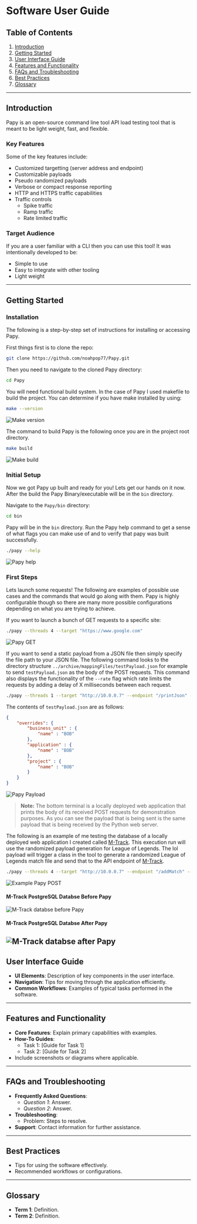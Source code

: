 # Software User Guide

## Table of Contents
1. [Introduction](#introduction)
2. [Getting Started](#getting-started)
3. [User Interface Guide](#user-interface-guide)
4. [Features and Functionality](#features-and-functionality)
5. [FAQs and Troubleshooting](#faqs-and-troubleshooting)
6. [Best Practices](#best-practices)
7. [Glossary](#glossary)

---

## Introduction

Papy is an open-source command line tool API load testing tool that is meant to be light weight, fast, and flexible.

### Key Features
Some of the key features include:
- Customized targetting (server address and endpoint)
- Customizable payloads
- Pseudo randomized payloads
- Verbose or compact response reporting
- HTTP and HTTPS traffic capabilities
- Traffic controls
  - Spike traffic
  - Ramp traffic
  - Rate limited traffic


### Target Audience
If you are a user familiar with a CLI then you can use this tool! It was intentionally developed to be: 
- Simple to use
- Easy to integrate with other tooling
- Light weight

---

## Getting Started

### Installation
The following is a step-by-step set of instructions for installing or accessing Papy.

First things first is to clone the repo:
```bash
git clone https://github.com/noahpop77/Papy.git
```

Then you need to navigate to the cloned Papy directory:
```bash
cd Papy
```

You will need functional build system. In the case of Papy I used makefile to build the project. You can determine if you have make installed by using:
```bash
make --version
```
![Make version](documentationImages/makeVersion.png "Make version")

The command to build Papy is the following once you are in the project root directory. 
```bash
make build
```
![Make build](documentationImages/makeBuild.png "Make build")

### Initial Setup
Now we got Papy up built and ready for you! Lets get our hands on it now. After the build the Papy Binary/executable will be in the `bin` directory.

Navigate to the `Papy/bin` directory:
```bash
cd bin
```

Papy will be in the `bin` directory. Run the Papy help command to get a sense of what flags you can make use of and to verify that papy was built successfully.
```bash
./papy --help
```
![Papy help](documentationImages/papyHelp.png "Papy help")

### First Steps
Lets launch some requests! The following are examples of possible use cases and the commands that would go along with them. Papy is highly configurable though so there are many more possible configurations depending on what you are trying to achieve.

If you want to launch a bunch of GET requests to a specific site:
```bash
./papy --threads 4 --target "https://www.google.com"
```
![Papy GET](documentationImages/papyGET.gif "Papy GET")

If you want to send a static payload from a JSON file then simply specify the file path to your JSON file. The following command looks to the directory structure `../archive/mappingFiles/testPayload.json` for example to send `testPayload.json` as the body of the POST requests. This command also displays the functionality of the `--rate` flag which rate limits the requests by adding a delay of X milliseconds between each request.
```bash
./papy --threads 1 --target "http://10.0.0.7" --endpoint "/printJson" --payload "../archive/mappingFiles/testPayload.json" --rate 2000
```
The contents of `testPayload.json` are as follows:
```json
{
    "overrides": {
        "business_unit" : {
            "name" : "BOB"
        },
        "application" : {
            "name" : "BOB"
        },
        "project" : {
            "name" : "BOB"
        }
    }
}

```
![Papy Payload](documentationImages/papyPayload.gif "Papy Payload")
> **Note:** The bottom terminal is a locally deployed web application that prints the body of its received POST requests for demonstration purposes. As you can see the payload that is being sent is the same payload that is being received by the Python web server.

The following is an example of me testing the database of a locally deployed web application I created called [M-Track](https://github.com/noahpop77/M-Track). This execution run will use the randomized payload generation for League of Legends. The lol payload will trigger a class in the tool to generate a randomized League of Legends match file and send that to the API endpoint of [M-Track](https://github.com/noahpop77/M-Track).
```bash
./papy --threads 4 --target "http://10.0.0.7" --endpoint "/addMatch" --payload lol
```
![Example Papy POST](documentationImages/papyLOL.gif "Example Papy POST")

#### M-Track PostgreSQL Databse Before Papy
![M-Track databse before Papy](documentationImages/prePapy.png "M-Track databse before Papy")

#### M-Track PostgreSQL Databse After Papy
![M-Track databse after Papy](documentationImages/postPapy.png "M-Track databse after Papy")
---

## User Interface Guide
- **UI Elements**: Description of key components in the user interface.
- **Navigation**: Tips for moving through the application efficiently.
- **Common Workflows**: Examples of typical tasks performed in the software.

---

## Features and Functionality
- **Core Features**: Explain primary capabilities with examples.
- **How-To Guides**:
  - Task 1: [Guide for Task 1]
  - Task 2: [Guide for Task 2]
- Include screenshots or diagrams where applicable.

---

## FAQs and Troubleshooting
- **Frequently Asked Questions**:
  - *Question 1*: Answer.
  - *Question 2*: Answer.
- **Troubleshooting**:
  - Problem: Steps to resolve.
- **Support**: Contact information for further assistance.

---

## Best Practices
- Tips for using the software effectively.
- Recommended workflows or configurations.

---

## Glossary
- **Term 1**: Definition.
- **Term 2**: Definition.
